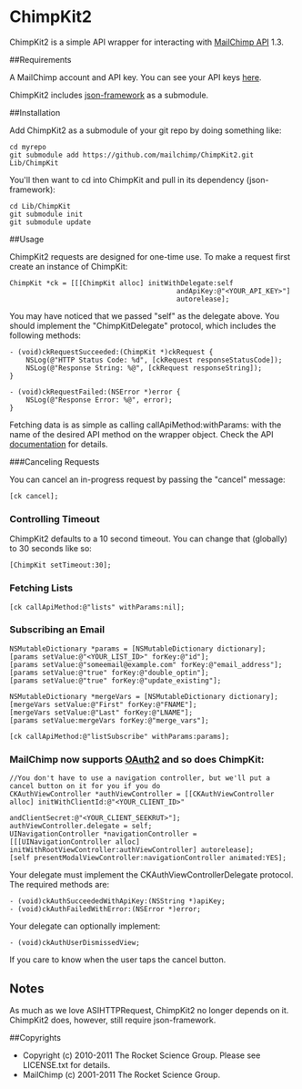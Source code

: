 # ChimpKit2

ChimpKit2 is a simple API wrapper for interacting with [MailChimp API](http://www.mailchimp.com/api) 1.3.

##Requirements

A MailChimp account and API key. You can see your API keys [here](http://admin.mailchimp.com/account/api).

ChimpKit2 includes [json-framework](https://github.com/stig/json-framework) as a submodule.

##Installation

Add ChimpKit2 as a submodule of your git repo by doing something like:

    cd myrepo
    git submodule add https://github.com/mailchimp/ChimpKit2.git Lib/ChimpKit

You'll then want to cd into ChimpKit and pull in its dependency (json-framework):

    cd Lib/ChimpKit
    git submodule init
    git submodule update

##Usage

ChimpKit2 requests are designed for one-time use. To make a request first create an instance of ChimpKit:

    ChimpKit *ck = [[[ChimpKit alloc] initWithDelegate:self 
                                             andApiKey:@"<YOUR_API_KEY>"] 
                                             autorelease];


You may have noticed that we passed "self" as the delegate above. You should implement the "ChimpKitDelegate"
protocol, which includes the following methods:

    - (void)ckRequestSucceeded:(ChimpKit *)ckRequest {
        NSLog(@"HTTP Status Code: %d", [ckRequest responseStatusCode]);
        NSLog(@"Response String: %@", [ckRequest responseString]);
    }

    - (void)ckRequestFailed:(NSError *)error {
        NSLog(@"Response Error: %@", error);
    }

Fetching data is as simple as calling callApiMethod:withParams: with the name of the desired 
API method on the wrapper object. Check the API [documentation](http://www.mailchimp.com/api/1.3) for details.

###Canceling Requests

You can cancel an in-progress request by passing the "cancel" message:

    [ck cancel];


### Controlling Timeout

ChimpKit2 defaults to a 10 second timeout. You can change that (globally) to 30 seconds like so:

    [ChimpKit setTimeout:30];

### Fetching Lists

    [ck callApiMethod:@"lists" withParams:nil];

### Subscribing an Email

    NSMutableDictionary *params = [NSMutableDictionary dictionary];
    [params setValue:@"<YOUR_LIST_ID>" forKey:@"id"];
    [params setValue:@"someemail@example.com" forKey:@"email_address"];
    [params setValue:@"true" forKey:@"double_optin"];
    [params setValue:@"true" forKey:@"update_existing"];

    NSMutableDictionary *mergeVars = [NSMutableDictionary dictionary];
    [mergeVars setValue:@"First" forKey:@"FNAME"];
    [mergeVars setValue:@"Last" forKey:@"LNAME"];
    [params setValue:mergeVars forKey:@"merge_vars"];

    [ck callApiMethod:@"listSubscribe" withParams:params];


### MailChimp now supports [OAuth2](http://apidocs.mailchimp.com/oauth2/) and so does ChimpKit:

	//You don't have to use a navigation controller, but we'll put a cancel button on it for you if you do
	CKAuthViewController *authViewController = [[CKAuthViewController alloc] initWithClientId:@"<YOUR_CLIENT_ID>" 
																			  andClientSecret:@"<YOUR_CLIENT_SEEKRUT>"];
	authViewController.delegate = self;
	UINavigationController *navigationController = [[[UINavigationController alloc] initWithRootViewController:authViewController] autorelease];
	[self presentModalViewController:navigationController animated:YES];

Your delegate must implement the CKAuthViewControllerDelegate protocol. The required methods are:

	- (void)ckAuthSucceededWithApiKey:(NSString *)apiKey;
	- (void)ckAuthFailedWithError:(NSError *)error;
	
Your delegate can optionally implement:

	- (void)ckAuthUserDismissedView;

If you care to know when the user taps the cancel button.

## Notes

As much as we love ASIHTTPRequest, ChimpKit2 no longer depends on it. ChimpKit2 does, however, still require json-framework.

##Copyrights

* Copyright (c) 2010-2011 The Rocket Science Group. Please see LICENSE.txt for details.
* MailChimp (c) 2001-2011 The Rocket Science Group.